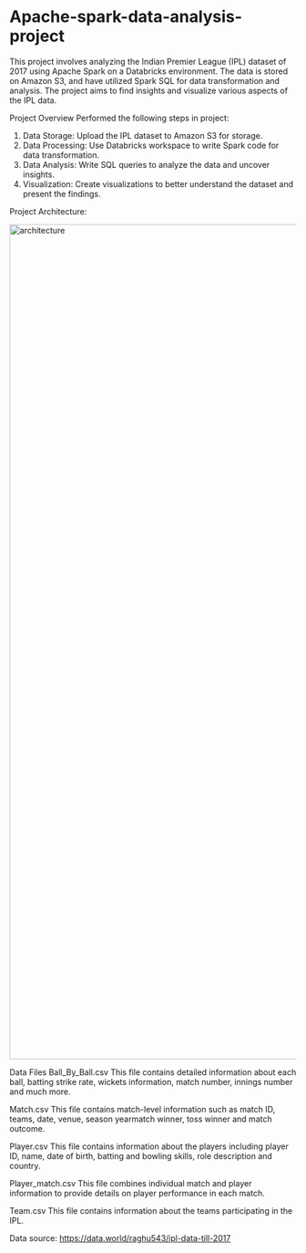 # Apache-spark-data-analysis-project

This project involves analyzing the Indian Premier League (IPL) dataset of 2017 using Apache Spark on a Databricks environment. The data is stored on Amazon S3, and have utilized Spark SQL for data transformation and analysis. The project aims to find insights and visualize various aspects of the IPL data.

Project Overview
Performed the following steps in project:

1. Data Storage: Upload the IPL dataset to Amazon S3 for storage.
2. Data Processing: Use Databricks workspace to write Spark code for data transformation.
3. Data Analysis: Write SQL queries to analyze the data and uncover insights.
4. Visualization: Create visualizations to better understand the dataset and present the findings.

Project Architecture:

  <img width="1464" alt="architecture" src="https://github.com/Heet09/Apache-spark-data-analysis-project/assets/64312275/588cc7fe-61c2-4e59-bb2f-3cc0faa136bd">


Data Files
Ball_By_Ball.csv
This file contains detailed information about each ball, batting strike rate, wickets information, match number, innings number and much more.

Match.csv
This file contains match-level information such as match ID, teams, date, venue, season yearmatch winner, toss winner and match outcome.

Player.csv
This file contains information about the players including player ID, name, date of birth, batting and bowling skills, role description and country.

Player_match.csv
This file combines individual match and player information to provide details on player performance in each match.

Team.csv
This file contains information about the teams participating in the IPL.

Data source: https://data.world/raghu543/ipl-data-till-2017

